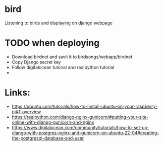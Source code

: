 # bird
Listening to birds and displaying on django webpage

# TODO when deploying
- Download birdnet and savit it to birdsongs/webapp/birdnet
- Copy Django secret key
- Follow digitalocean tutorial and realpython tutorial
- 

# Links:
- https://ubuntu.com/tutorials/how-to-install-ubuntu-on-your-raspberry-pi#1-overview
- https://realpython.com/django-nginx-gunicorn/#putting-your-site-online-with-django-gunicorn-and-nginx
- https://www.digitalocean.com/community/tutorials/how-to-set-up-django-with-postgres-nginx-and-gunicorn-on-ubuntu-22-04#creating-the-postgresql-database-and-user
